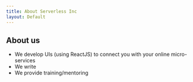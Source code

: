 ```yaml
---
title: About Serverless Inc
layout: Default
---
```


## About us

* We develop UIs (using ReactJS) to connect you with your online micro-services
* We write
* We provide training/mentoring
